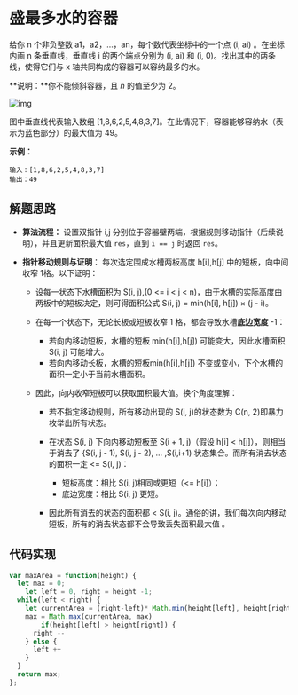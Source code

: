 # 盛最多水的容器

给你 n 个非负整数 a1，a2，...，an，每个数代表坐标中的一个点 (i, ai) 。在坐标内画 n 条垂直线，垂直线 i 的两个端点分别为 (i, ai) 和 (i, 0)。找出其中的两条线，使得它们与 x 轴共同构成的容器可以容纳最多的水。

**说明：**你不能倾斜容器，且 *n* 的值至少为 2。

![img](https://aliyun-lc-upload.oss-cn-hangzhou.aliyuncs.com/aliyun-lc-upload/uploads/2018/07/25/question_11.jpg)

图中垂直线代表输入数组 [1,8,6,2,5,4,8,3,7]。在此情况下，容器能够容纳水（表示为蓝色部分）的最大值为 49。

**示例：**

```
输入：[1,8,6,2,5,4,8,3,7]
输出：49
```



## 解题思路

- **算法流程：** 设置双指针 i,j 分别位于容器壁两端，根据规则移动指针（后续说明），并且更新面积最大值 `res`，直到 `i == j` 时返回 `res`。

- **指针移动规则与证明**： 每次选定围成水槽两板高度 h[i],h[j] 中的短板，向中间收窄 1格。以下证明：
  - 设每一状态下水槽面积为 S(i, j),(0 <= i < j < n)，由于水槽的实际高度由两板中的短板决定，则可得面积公式 S(i, j) = min(h[i], h[j]) × (j - i)。
  - 在每一个状态下，无论长板或短板收窄 1 格，都会导致水槽**底边宽度** -1：
    - 若向内移动短板，水槽的短板 min(h[i],h[j]) 可能变大，因此水槽面积 S(i, j) 可能增大。
    - 若向内移动长板，水槽的短板min(h[i],h[j]) 不变或变小，下个水槽的面积一定小于当前水槽面积。
      
  - 因此，向内收窄短板可以获取面积最大值。换个角度理解：
    - 若不指定移动规则，所有移动出现的 S(i, j)的状态数为 C(n, 2)即暴力枚举出所有状态。
    - 在状态 S(i, j) 下向内移动短板至 S(i + 1, j)（假设 h[i] < h[j]），则相当于消去了 {S(i, j - 1), S(i, j - 2), ... ,S(i,i+1) 状态集合。而所有消去状态的面积一定 <= S(i, j)：
      - 短板高度：相比 S(i, j)相同或更短（<= h[i]）；
      - 底边宽度：相比 S(i, j) 更短。
        
    - 因此所有消去的状态的面积都 < S(i, j)。通俗的讲，我们每次向内移动短板，所有的消去状态都不会导致丢失面积最大值 。

## 代码实现

```js
var maxArea = function(height) {
  let max = 0;
	let left = 0, right = height -1;
  while(left < right) {
    let currentArea = (right-left)* Math.min(height[left], height[right]);
    max = Math.max(currentArea, max)
		if(height[left] > height[right]) {
      right --
    } else {
      left ++
    }
  }
  return max;
};
```





